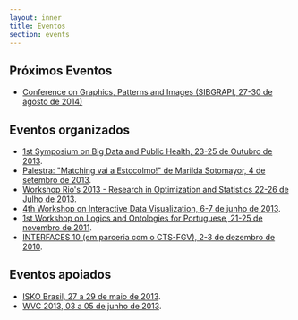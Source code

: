 ```yaml
---
layout: inner
title: Eventos
section: events
---
```


## Próximos Eventos

- [Conference on Graphics, Patterns and Images (SIBGRAPI, 27-30 de agosto de 2014)](/sibgrapi-2014/)

## Eventos organizados
 
- [1st Symposium on Big Data and Public Health, 23-25 de Outubro de 2013](/BDPH2013/).
- [Palestra: "Matching vai a Estocolmo!" de Marilda Sotomayor, 4 de setembro de 2013](/blog/2013/09/04/palestra-matching.html).
- [Workshop Rio's 2013 - Research in Optimization and Statistics 22-26 de Julho de 2013](/blog/2013/07/15/RIOs.html).
- <a href="/WVC-2013/" target="_blank">4th Workshop on Interactive Data Visualization, 6-7 de junho de 2013</a>.
- <a href="/NLP-2011/" target="_blank">1st Workshop on Logics and Ontologies for Portuguese, 21-25 de novembro de 2011</a>.
- <a href="http://direitorio.fgv.br/cts/interfaces10" target="_blank">INTERFACES 10 (em parceria com o CTS-FGV), 2-3 de dezembro de 2010</a>.

## Eventos apoiados

- <a href="http://isko-brasil.org.br/" target="_blank">ISKO Brasil, 27 a 29 de maio de 2013</a>.
- <a href="http://www2.ic.uff.br/~wvc2013/" target="_blank">WVC 2013, 03 a 05 de junho de 2013</a>.

